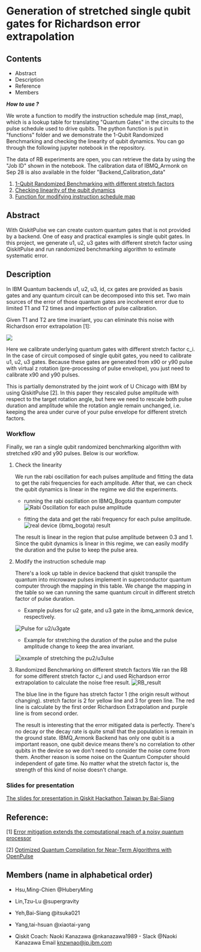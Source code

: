 # Generation of stretched single qubit gates for Richardson error extrapolation
## Contents
* Abstract
* Description
* Reference
* Members

**_How to use ?_**

We wrote a function to modify the instruction schedule map (inst_map), which is a lookup table for translating "Quantum Gates" in the circuits to the pulse schedule used to drive qubits. 
The python function is put in "functions" folder and we demonstrate the 1-Qubit Randomized Benchmarking and checking the linearity of qubit dynamics. 
You can go through the following jupyter notebook in the repository.

The data of RB experiments are open, you can retrieve the data by using the "Job ID" shown in the notebook.
The calibration data of IBMQ_Armonk on Sep 28 is also available in the folder "Backend_Calibration_data"
1. [1-Qubit Randomized Benchmarking with different stretch factors](Demo_RB_on_ibmq_armonk.ipynb)
2. [Checking linearity of the qubit dynamics](Rabi_linear_fit_on_ibmq_bogota.ipynb)
3. [Function for modifying instruction schedule map](functions/backend_modification.py)

## Abstract
With QiskitPulse we can create custom quantum gates that is not provided by a backend. One of easy and practical examples is single qubit gates. In this project, we generate u1, u2, u3 gates with different stretch factor using QiskitPulse and run randomized benchmarking algorithm to estimate systematic error.

## Description
In IBM Quantum backends u1, u2, u3, id, cx gates are provided as basis gates and any quantum circuit can be decomposed into this set. Two main sources of the error of those quantum gates are incoherent error due to limited T1 and T2 times and imperfection of pulse calibration.

Given T1 and T2 are time invariant, you can eliminate this noise with Richardson error extrapolation [1]:

![](https://user-images.githubusercontent.com/39517270/92420700-e31b2800-f1af-11ea-814f-d522e77df3e0.png)

Here we calibrate underlying quantum gates with different stretch factor c_i. In the case of circuit composed of single qubit gates, you need to calibrate u1, u2, u3 gates. Because these gates are generated from x90 or y90 pulse with virtual z rotation (pre-processing of pulse envelope), you just need to calibrate x90 and y90 pulses.

This is partially demonstrated by the joint work of U Chicago with IBM by using QiskitPulse [2]. In this paper they rescaled pulse amplitude with respect to the target rotation angle, but here we need to rescale both pulse duration and amplitude while the rotation angle remain unchanged, i.e. keeping the area under curve of your pulse envelope for different stretch factors.

### Workflow

Finally, we ran a single qubit randomized benchmarking algorithm with stretched x90 and y90 pulses. Below is our workflow.
1. Check the linearity

    We run the rabi oscillation for each pulses amplitude and fitting the data to get the rabi frequencies for each amplitude. After that, we can check the qubit dynamics is linear in the regime we did the experiments.
    * running the rabi oscillation on IBMQ_Bogota quantum computer
    ![Rabi Oscillation for each pulse amplitude](figures/Oscillation.jpg)
    
    * fitting the data and get the rabi frequency for each pulse amplitude.
    ![real device (ibmq_bogota) result](figures/linearity.jpg)
    
    The result is linear in the region that pulse amplitude between 0.3 and 1. Since the qubit dynamics is linear in this regime, we can easily modify the duration and the pulse to keep the pulse area.
2. Modify the instruction schedule map

    There's a look up table in device backend that qiskit transpile the quantum into microwave pulses implement in superconductor quantum computer through the mapping in this table. We change the mapping in the table so we can running the same quantum circuit in different stretch factor of pulse duration.
    
    * Example pulses for u2 gate, and u3 gate in the ibmq_armonk device, respectively.
    
    ![Pulse for u2/u3gate](figures/ex_gate_pulse.png)
    
    * Example for stretching the duration of the pulse and the pulse amplitude change to keep the area invariant.
    
    ![example of stretching the pu2/u3ulse](figures/ex_stretch_gate.png)
    
3. Randomized Benchmarking on different stretch factors
    We ran the RB for some different stretch factor c_i and used Richardson error extrapolation to calculate the noise free result.
    ![RB_result](figures/Richardson_RB.jpg)
    
    The blue line in the figure has stretch factor 1 (the origin result without changing). stretch factor is 2 for yellow line and 3 for green line. The red line is calculate by the first order Richardson Extrapolation and purple line is from second order. 
    
    The result is interesting that the error mitigated data is perfectly. 
    There's no decay or the decay rate is quite small that the population is remain in the ground state.
    IBMQ_Armonk Backend has only one qubit is a important reason, one qubit device means there's no correlation to other qubits in the device so we don't need to consider the noise come from them.
    Another reason is some noise on the Quantum Computer should independent of gate time. No matter what the stretch factor is, the strength of this kind of noise doesn't change. 
### Slides for presentation
[The slides for presentation in Qiskit Hackathon Taiwan by Bai-Siang](IBMQ_Hackathon_Oral_%2318_.pdf)

## Reference:
[1] [Error mitigation extends the computational reach of a noisy quantum processor](https://www.nature.com/articles/s41586-019-1040-7)

[2] [Optimized Quantum Compilation for Near-Term Algorithms with OpenPulse](https://arxiv.org/abs/2004.11205)

## Members (name in alphabetical order)
* Hsu,Ming-Chien @HuberyMing
* Lin,Tzu-Lu @supergravity
* Yeh,Bai-Siang @itsuka021
* Yang,tai-hsuan @xiaotai-yang

* Qiskit Coach: Naoki Kanazawa @nkanazawa1989 - Slack @Naoki Kanazawa Email knzwnao@jp.ibm.com
